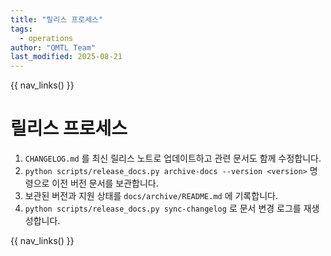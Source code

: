 ```yaml
---
title: "릴리스 프로세스"
tags:
  - operations
author: "QMTL Team"
last_modified: 2025-08-21
---
```


{{ nav_links() }}

# 릴리스 프로세스

1. `CHANGELOG.md` 를 최신 릴리스 노트로 업데이트하고 관련 문서도 함께 수정합니다.
2. `python scripts/release_docs.py archive-docs --version <version>` 명령으로 이전 버전 문서를 보관합니다.
3. 보관된 버전과 지원 상태를 `docs/archive/README.md` 에 기록합니다.
4. `python scripts/release_docs.py sync-changelog` 로 문서 변경 로그를 재생성합니다.

{{ nav_links() }}
